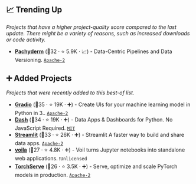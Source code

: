 ## 📈 Trending Up

_Projects that have a higher project-quality score compared to the last update. There might be a variety of reasons, such as increased downloads or code activity._

- <b><a href="https://github.com/pachyderm/pachyderm">Pachyderm</a></b> (🥉32 ·  ⭐ 5.9K · 📈) - Data-Centric Pipelines and Data Versioning. <code><a href="http://bit.ly/3nYMfla">Apache-2</a></code>

## ➕ Added Projects

_Projects that were recently added to this best-of list._

- <b><a href="https://github.com/gradio-app/gradio">Gradio</a></b> (🥇35 ·  ⭐ 19K · ➕) - Create UIs for your machine learning model in Python in 3.. <code><a href="http://bit.ly/3nYMfla">Apache-2</a></code> <code><img src="https://www.python.org/static/favicon.ico" style="display:inline;" width="13" height="13"></code>
- <b><a href="https://github.com/plotly/dash">Dash</a></b> (🥈34 ·  ⭐ 19K · ➕) - Data Apps & Dashboards for Python. No JavaScript Required. <code><a href="http://bit.ly/34MBwT8">MIT</a></code> <code><img src="https://www.python.org/static/favicon.ico" style="display:inline;" width="13" height="13"></code>
- <b><a href="https://github.com/streamlit/streamlit">Streamlit</a></b> (🥉33 ·  ⭐ 26K · ➕) - Streamlit A faster way to build and share data apps. <code><a href="http://bit.ly/3nYMfla">Apache-2</a></code> <code><img src="https://www.python.org/static/favicon.ico" style="display:inline;" width="13" height="13"></code>
- <b><a href="https://github.com/voila-dashboards/voila">voila</a></b> (🥉27 ·  ⭐ 4.8K · ➕) - Voil turns Jupyter notebooks into standalone web applications. <code>❗Unlicensed</code>
- <b><a href="https://github.com/pytorch/serve">TorchServe</a></b> (🥉26 ·  ⭐ 3.5K · ➕) - Serve, optimize and scale PyTorch models in production. <code><a href="http://bit.ly/3nYMfla">Apache-2</a></code> <code><img src="https://git.io/JLy1Q" style="display:inline;" width="13" height="13"></code>

